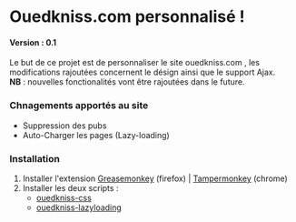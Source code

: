 <html>
<h1>Ouedkniss.com personnalisé !</h1>
<h4>Version : 0.1</h4>
<p>
Le but de ce projet est de personnaliser le site ouedkniss.com , les modifications rajoutées concernent le désign ainsi que le support Ajax.<br>
<b>NB</b>  :  nouvelles fonctionalités vont être rajoutées dans le future.
</p>
<h3>Chnagements apportés au site</h3>
<ul>
  <li>Suppression des pubs</li>
  <li>Auto-Charger les pages (Lazy-loading)</li>
</ul>

<h3>Installation</h3>
<ol>
<li>Installer l'extension <a href="https://addons.mozilla.org/fr/firefox/addon/greasemonkey/" target="_blank">Greasemonkey</a> (firefox) | <a href="https://chrome.google.com/webstore/detail/tampermonkey/dhdgffkkebhmkfjojejmpbldmpobfkfo?hl=fr" target="_blank">Tampermonkey</a> (chrome)</li>
  <li>
    Installer les deux scripts :
    <ul>
      <li><a href="https://github.com/kzelda/ouedkniss-perso/raw/master/ouedkniss.css.user.js">ouedkniss-css</a></li>
      <li><a href="https://github.com/kzelda/ouedkniss-perso/raw/master/ouedkniss.lazyloading.user.js">ouedkniss-lazyloading</a></li>
    </ul>
  </li>
</ol>

</html>
